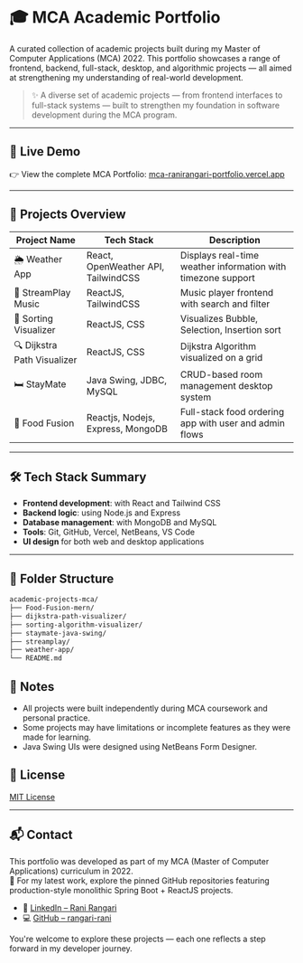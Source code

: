 # 🎓 MCA Academic Portfolio

A curated collection of academic projects built during my Master of Computer Applications (MCA) 2022. This portfolio showcases a range of frontend, backend, full-stack, desktop, and algorithmic projects — all aimed at strengthening my understanding of real-world development.

> ✨ A diverse set of academic projects — from frontend interfaces to full-stack systems — built to strengthen my foundation in software development during the MCA program.

---

## 🚀 Live Demo

👉 View the complete MCA Portfolio: [mca-ranirangari-portfolio.vercel.app](https://mca-ranirangari-portfolio.vercel.app/)

---

## 🧠 Projects Overview

| Project Name         | Tech Stack                            | Description                                 |
|----------------------|----------------------------------------|---------------------------------------------|
| 🌦️ Weather App       | React, OpenWeather API, TailwindCSS    | Displays real-time weather information with timezone support |
| 🎵 StreamPlay Music  | ReactJS, TailwindCSS                   | Music player frontend with search and filter |
| 🔢 Sorting Visualizer | ReactJS, CSS                          | Visualizes Bubble, Selection, Insertion sort |
| 🔍 Dijkstra Path Visualizer | ReactJS, CSS                    | Dijkstra Algorithm visualized on a grid      |
| 🛏️ StayMate             | Java Swing, JDBC, MySQL             | CRUD-based room management desktop system   |
| 🍔 Food Fusion         | Reactjs, Nodejs, Express, MongoDB    | Full-stack food ordering app with user and admin flows |

---

## 🛠️ Tech Stack Summary

- **Frontend development**: with React and Tailwind CSS
- **Backend logic**: using Node.js and Express
- **Database management**: with MongoDB and MySQL
- **Tools**: Git, GitHub, Vercel, NetBeans, VS Code
- **UI design** for both web and desktop applications

---

## 📁 Folder Structure

```bash
academic-projects-mca/
├── Food-Fusion-mern/
├── dijkstra-path-visualizer/
├── sorting-algorithm-visualizer/
├── staymate-java-swing/
├── streamplay/
├── weather-app/
└── README.md
```

## 📌 Notes

- All projects were built independently during MCA coursework and personal practice.
- Some projects may have limitations or incomplete features as they were made for learning.
- Java Swing UIs were designed using NetBeans Form Designer.

## 📜 License

[MIT License](LICENSE)

---

## 📬 Contact

This portfolio was developed as part of my MCA (Master of Computer Applications) curriculum in 2022.  
📌 For my latest work, explore the pinned GitHub repositories featuring production-style monolithic Spring Boot + ReactJS projects.

- 🔗 [LinkedIn – Rani Rangari](https://www.linkedin.com/in/rani-rangari/)  
- 💻 [GitHub – rangari-rani](https://github.com/rangari-rani)  

You're welcome to explore these projects — each one reflects a step forward in my developer journey.

